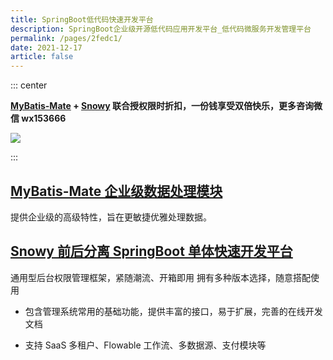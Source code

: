 ```yaml
---
title: SpringBoot低代码快速开发平台
description: SpringBoot企业级开源低代码应用开发平台_低代码微服务开发管理平台
permalink: /pages/2fedc1/
date: 2021-12-17
article: false
---
```


::: center

**[MyBatis-Mate](https://baomidou.com/pages/1864e1) + [Snowy](https://xiaonuo.vip/) 联合授权限时折扣，一份钱享受双倍快乐，更多咨询微信 wx153666**

<img align="center" src="/img/springboot.png"/>

:::

## [MyBatis-Mate 企业级数据处理模块](https://baomidou.com/pages/1864e1)

提供企业级的高级特性，旨在更敏捷优雅处理数据。

## [Snowy 前后分离 SpringBoot 单体快速开发平台](https://xiaonuo.vip/)

通用型后台权限管理框架，紧随潮流、开箱即用 拥有多种版本选择，随意搭配使用

- 包含管理系统常用的基础功能，提供丰富的接口，易于扩展，完善的在线开发文档

- 支持 SaaS 多租户、Flowable 工作流、多数据源、支付模块等

